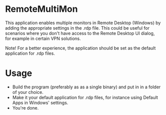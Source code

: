 RemoteMultiMon
==============

This application enables multiple monitors in Remote Desktop (Windows) by adding the appropriate settings in the .rdp file.
This could be useful for scenarios where you don't have access to the Remote Desktop UI dialog, for example in certain VPN solutions.

Note! For a better experience, the application should be set as the default application for .rdp files.

Usage
=====
* Build the program (preferably as as a single binary) and put in in a folder of your choice.
* Make it your default application for .rdp files, for instance using Default Apps in Windows' settings.
* You're done.

  
  

